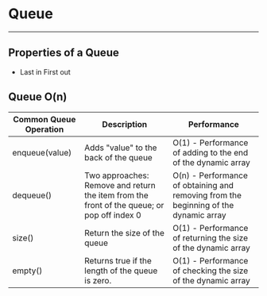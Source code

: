 # Queue
***

## Properties of a Queue
- Last in First out

## Queue O(n)
| Common Queue Operation | Description | Performance |
| --- | --- | --- |
| enqueue(value) | Adds "value" to the back of the queue | 	O(1) - Performance of adding to the end of the dynamic array |
| dequeue() | Two approaches: Remove and return the item from the front of the queue; or pop off index 0 | O(n) - Performance of obtaining and removing from the beginning of the dynamic array |
| size() | Return the size of the queue | 	O(1) - Performance of returning the size of the dynamic array |
| empty() | Returns true if the length of the queue is zero. | O(1) - Performance of checking the size of the dynamic array |